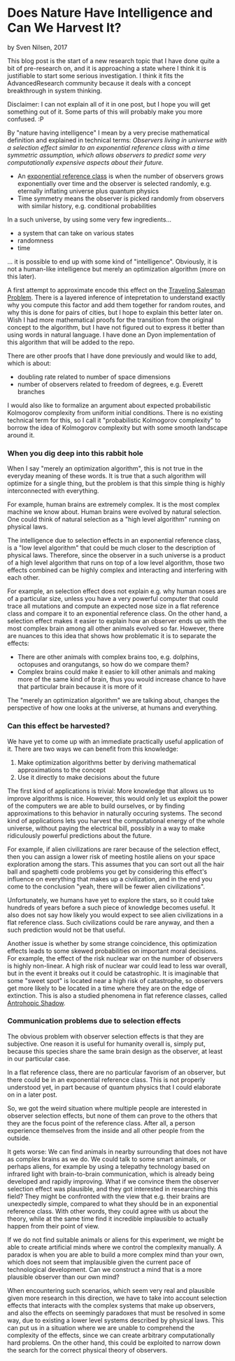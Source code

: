 # Does Nature Have Intelligence and Can We Harvest It?
by Sven Nilsen, 2017

This blog post is the start of a new research topic that I have done quite a bit of pre-research on,
and it is approaching a state where I think it is justifiable to start some serious investigation.
I think it fits the AdvancedResearch community because it deals with a concept breakthrough in system thinking.

Disclaimer: I can not explain all of it in one post, but I hope you will get something out of it.
Some parts of this will probably make you more confused. :P

By "nature having intelligence" I mean by a very precise mathematical definition and explained in technical terms:
*Observers living in universe with a selection effect similar to
an exponential reference class with a time symmetric assumption,
which allows observers to predict some very computationally expensive aspects about their future.*

- An [exponential reference class](https://github.com/advancedresearch/observer_selection_effects) is when
the number of observers grows exponentially over time and the observer is selected randomly, e.g. eternally inflating universe plus quantum physics
- Time symmetry means the observer is picked randomly from observers with similar history, e.g. conditional probabilities

In a such universe, by using some very few ingredients...

- a system that can take on various states
- randomness
- time

... it is possible to end up with some kind of "intelligence".
Obviously, it is not a human-like intelligence but merely an optimization algorithm (more on this later).

A first attempt to approximate encode this effect on the [Traveling Salesman Problem](https://github.com/advancedresearch/observer_selection_effects/blob/master/papers-wip/learning-from-randomness.pdf).
There is a layered inference of intepretation to understand exactly why you compute this factor
and add them together for random routes, and why this is done for pairs of cities,
but I hope to explain this better later on.
Wish I had more mathematical proofs for the transition from the original concept to the algorithm,
but I have not figured out to express it better than using words in natural language.
I have done an Dyon implementation of this algorithm that will be added to the repo.

There are other proofs that I have done previously and would like to add, which is about:

- doubling rate related to number of space dimensions
- number of observers related to freedom of degrees, e.g. Everett branches

I would also like to formalize an argument about expected probabilistic Kolmogorov complexity from uniform initial conditions.
There is no existing technical term for this, so I call it "probabilistic Kolmogorov complexity"
to borrow the idea of Kolmogorov complexity but with some smooth landscape around it.

### When you dig deep into this rabbit hole

When I say "merely an optimization algorithm", this is not true in the everyday meaning of these words.
It is true that a such algorithm will optimize for a single thing,
but the problem is that this simple thing is highly interconnected with everything.

For example, human brains are extremely complex.
It is the most complex machine we know about.
Human brains were evolved by natural selection.
One could think of natural selection as a "high level algorithm" running on physical laws.

The intelligence due to selection effects in an exponential reference class,
is a "low level algorithm" that could be much closer to the description of physical laws.
Therefore, since the observer in a such universe is a product of a high level algorithm
that runs on top of a low level algorithm, those two effects combined can be highly complex
and interacting and interfering with each other.

For example, an selection effect does not explain e.g. why human noses are of a particular size,
unless you have a very powerful computer that could trace all mutations and compute an expected nose size
in a flat reference class and compare it to an exponential reference class.
On the other hand, a selection effect makes it easier to explain how an observer
ends up with the most complex brain among all other animals evolved so far.
However, there are nuances to this idea that shows how problematic it is to separate the effects:

- There are other animals with complex brains too, e.g. dolphins, octopuses and orangutangs,
so how do we compare them?
- Complex brains could make it easier to kill other animals and making more of the same kind of brain,
thus you would increase chance to have that particular brain because it is more of it

The "merely an optimization algorithm" we are talking about, changes the perspective
of how one looks at the universe, at humans and everything.

### Can this effect be harvested?

We have yet to come up with an immediate practically useful application of it.
There are two ways we can benefit from this knowledge:

1. Make optimization algorithms better by deriving mathematical approximations to the concept
2. Use it directly to make decisions about the future

The first kind of applications is trivial: More knowledge that allows us to improve algorithms is nice.
However, this would only let us exploit the power of the computers we are able to build ourselves,
or by finding approximations to this behavior in naturally occuring systems.
The second kind of applications lets you harvest the computational energy of the whole universe,
without paying the electrical bill,
possibly in a way to make ridiculously powerful predictions about the future.

For example, if alien civilizations are rarer because of the selection effect,
then you can assign a lower risk of meeting hostile aliens on your space exploration among the stars.
This assumes that you can sort out all the hair ball and spaghetti code problems you get by
considering this effect's influence on everything that makes up a civilization,
and in the end you come to the conclusion "yeah, there will be fewer alien civilizations".

Unfortunately, we humans have yet to explore the stars,
so it could take hundreds of years before a such piece of knowledge becomes useful.
It also does not say how likely you would expect to see alien civilizations in a flat reference class.
Such civilizations could be rare anyway, and then a such prediction would not be that useful.

Another issue is whether by some strange coincidence,
this optimization effects leads to some skewed probabilities on important moral decisions.
For example, the effect of the risk nuclear war on the number of observers is highly non-linear.
A high risk of nuclear war could lead to less war overall,
but in the event it breaks out it could be catastrophic.
It is imaginable that some "sweet spot" is located near a high risk of catastrophe,
so observers get more likely to be located in a time where they are on the edge of extinction.
This is also a studied phenomena in flat reference classes, called [Antrohopic Shadow](http://www.nickbostrom.com/papers/anthropicshadow.pdf).

### Communication problems due to selection effects

The obvious problem with observer selection effects is that they are subjective.
One reason it is useful for humanity overall is, simply put, because this species share the same brain design
as the observer, at least in our particular case.

In a flat reference class, there are no particular favorism of an observer, but there could be in an exponential reference class.
This is not properly understood yet, in part because of quantum physics that I could elaborate on in a later post.

So, we got the weird situation where multiple people are interested in observer selection effects,
but none of them can prove to the others that they are the focus point of the reference class.
After all, a person experience themselves from the inside and all other people from the outside.

It gets worse: We can find animals in nearby surrounding that does not have as complex brains as we do.
We could talk to some smart animals, or perhaps aliens,
for example by using a telepathy technology based on infrared light with brain-to-brain communication,
which is already being developed and rapidly improving.
What if we convince them the observer selection effect was plausible,
and they got interested in researching this field?
They might be confronted with the view that e.g. their brains are unexpectedly simple,
compared to what they should be in an exponential reference class.
With other words, they could agree with us about the theory,
while at the same time find it incredible implausible to actually happen from their point of view.

If we do not find suitable animals or aliens for this experiment,
we might be able to create artificial minds where we control the complexity manually.
A paradox is when you are able to build a more complex mind than your own,
which does not seem that implausible given the current pace of technological development.
Can we construct a mind that is a more plausible observer than our own mind?

When encountering such scenarios, which seem very real and plausible given more research in this direction,
we have to take into account selection effects that interacts with the complex systems that make up observers,
and also the effects on seemingly paradoxes that must be resolved in some way,
due to existing a lower level systems described by physical laws.
This can put us in a situation where we are unable to comprehend the complexity of the effects,
since we can create arbitrary computationally hard problems.
On the other hand, this could be exploited to narrow down the search for the correct physical theory of observers.
